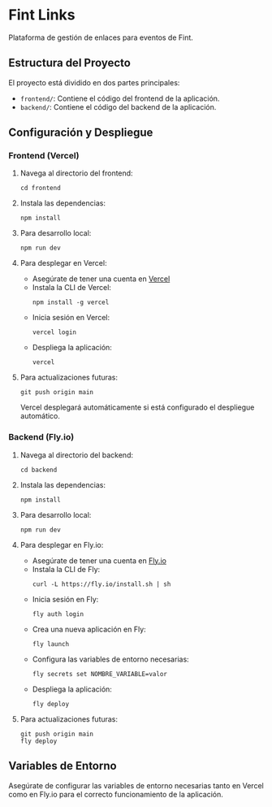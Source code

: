 # Fint Links

Plataforma de gestión de enlaces para eventos de Fint.

## Estructura del Proyecto

El proyecto está dividido en dos partes principales:

- `frontend/`: Contiene el código del frontend de la aplicación.
- `backend/`: Contiene el código del backend de la aplicación.

## Configuración y Despliegue

### Frontend (Vercel)

1. Navega al directorio del frontend:

   ```
   cd frontend
   ```

2. Instala las dependencias:

   ```
   npm install
   ```

3. Para desarrollo local:

   ```
   npm run dev
   ```

4. Para desplegar en Vercel:

   - Asegúrate de tener una cuenta en [Vercel](https://vercel.com)
   - Instala la CLI de Vercel:
     ```
     npm install -g vercel
     ```
   - Inicia sesión en Vercel:
     ```
     vercel login
     ```
   - Despliega la aplicación:
     ```
     vercel
     ```

5. Para actualizaciones futuras:
   ```
   git push origin main
   ```
   Vercel desplegará automáticamente si está configurado el despliegue automático.

### Backend (Fly.io)

1. Navega al directorio del backend:

   ```
   cd backend
   ```

2. Instala las dependencias:

   ```
   npm install
   ```

3. Para desarrollo local:

   ```
   npm run dev
   ```

4. Para desplegar en Fly.io:

   - Asegúrate de tener una cuenta en [Fly.io](https://fly.io)
   - Instala la CLI de Fly:
     ```
     curl -L https://fly.io/install.sh | sh
     ```
   - Inicia sesión en Fly:
     ```
     fly auth login
     ```
   - Crea una nueva aplicación en Fly:
     ```
     fly launch
     ```
   - Configura las variables de entorno necesarias:
     ```
     fly secrets set NOMBRE_VARIABLE=valor
     ```
   - Despliega la aplicación:
     ```
     fly deploy
     ```

5. Para actualizaciones futuras:
   ```
   git push origin main
   fly deploy
   ```

## Variables de Entorno

Asegúrate de configurar las variables de entorno necesarias tanto en Vercel como en Fly.io para el correcto funcionamiento de la aplicación.
